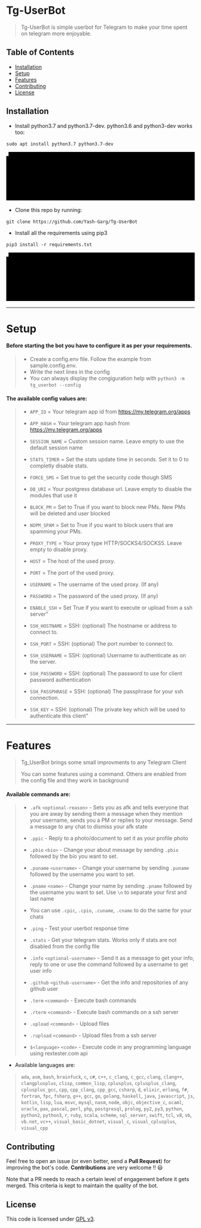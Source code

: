 # Tg-UserBot

> Tg-UserBot is simple userbot for Telegram to make your time spent on telegram more enjoyable.

## Table of Contents

- [Installation](#Installation)
- [Setup](#Setup)
- [Features](#Features)
- [Contributing](#Contributing)
- [License](#License)

## Installation

- Install python3.7 and python3.7-dev. python3.6 and python3-dev works too:

```
sudo apt install python3.7 python3.7-dev
```

![Python Installation](/src/python.gif?raw=true)


- Clone this repo by running:

```shell
git clone https://github.com/Yash-Garg/Tg-UserBot
```

- Install all the requirements using pip3

```shell
pip3 install -r requirements.txt
```

![Requirements Installation](/src/requirements.gif?raw=true)

---

# Setup

#### Before starting the bot you have to configure it as per your requirements.
> - Create a config.env file. Follow the example from sample.config.env.
> - Write the next lines in the config
> - You can always display the congiguration help with `python3 -m tg_userbot --config`

#### The available config values are:

> - `APP_ID` = Your telegram app id from https://my.telegram.org/apps
>
> - `APP_HASH` = Your telegram app hash from https://my.telegram.org/apps
>
> - `SESSION_NAME` = Custom session name. Leave empty to use the default session name
>
> - `STATS_TIMER` = Set the stats update time in seconds. Set it to 0 to completly disable stats.
>
> - `FORCE_SMS` = Set true to get the security code though SMS
>
> - `DB_URI` = Your postgress database url. Leave empty to disable the modules that use it
>
> - `BLOCK_PM` = Set to True if you want to block new PMs. New PMs will be deleted and user blocked
>
> - `NOPM_SPAM` = Set to True if you want to block users that are spamming your PMs.
>
> - `PROXY_TYPE` = Your proxy type HTTP/SOCKS4/SOCKS5. Leave empty to disable proxy.
>
> - `HOST` = The host of the used proxy.
>
> - `PORT` = The port of the used proxy.
>
> - `USERNAME` = The username of the used proxy. (If any)
>
> - `PASSWORD` = The password of the used proxy. (If any)
>
> - `ENABLE_SSH` = Set True if you want to execute or upload from a ssh server"
>
> - `SSH_HOSTNAME` = SSH: (optional) The hostname or address to connect to.
>
> - `SSH_PORT` = SSH: (optional) The port number to connect to.
>
> - `SSH_USERNAME` = SSH: (optional) Username to authenticate as on the server.
>
> - `SSH_PASSWORD` = SSH: (optional) The password to use for client password authentication
>
> - `SSH_PASSPHRASE` = SSH: (optional) The passphrase for your ssh connection.
>
> - `SSH_KEY` =  SSH: (optional) The private key which will be used to authenticate this client"


---
# Features

> Tg_UserBot brings some small improvments to any Telegram Client
>
> You can some features using a command. Others are enabled from the config file and they work in background
>
#### Available commands are:

> - `.afk` `<optional-reason>` - Sets you as afk and tells everyone that you are away by sending them a message when they mention your username, sends you a PM or replies to your message. Send a message to any chat to dismiss your afk state
>
> -  `.ppic` - Reply to a photo/document to set it as your profile photo
>
> - `.pbio` `<bio>` - Change your about message by sending `.pbio` followed by the bio you want to set.
>
> - `.puname` `<username>` - Change your username by sending `.puname` followed by the username you want to set.
>
> - `.pname` `<name>` - Change your name by sending `.pname` followed by the username you want to set. Use `\n` to separate your first and last name
>
> - You can use `.cpic`, `.cpio`, `.cuname`, `.cname` to do the same for your chats
>
> - `.ping` - Test your userbot response time
>
> - `.stats` - Get your telegram stats. Works only if stats are not disabled from the config file
>
> - `.info` `<optional-username>` - Send it as a message to get your info, reply to one or use the command followed by a username to get user info
>
> - `.github` `<github-username>` - Get the info and repositories of any github user
>
> - `.term` `<command>` - Execute bash commands
>
> - `.rterm` `<command>` - Execute bash commands on a ssh server
>
> - `.upload` `<command>` - Upload files
>
> - `.rupload` `<command>` - Upload files from a ssh server
>
> - `$<language>` `<code>` - Execute code in any programming language using rextester.com api
   - Available languages are:

   > `ada`, `asm`, `bash`, `brainfuck`, `c`, `c#`, `c++`, `c_clang`, `c_gcc`, `clang`, `clang++`, `clangplusplus`, `clisp`, `common_lisp`, `cplusplus`, `cplusplus_clang`, `cplusplus_gcc`, `cpp`, `cpp_clang`, `cpp_gcc`, `csharp`, `d`, `elixir`, `erlang`, `f#`, `fortran`, `fpc`, `fsharp`, `g++`, `gcc`, `go`, `golang`, `haskell`, `java`, `javascript`, `js`, `kotlin`, `lisp`, `lua`, `msvc`, `mysql`, `nasm`, `node`, `objc`, `objective_c`, `ocaml`, `oracle`, `pas`, `pascal`, `perl`, `php`, `postgresql`, `prolog`, `py2`, `py3`, `python`, `python2`, `python3`, `r`, `ruby`, `scala`, `scheme`, `sql_server`, `swift`, `tcl`, `v8`, `vb`, `vb.net`, `vc++`, `visual_basic_dotnet`, `visual_c`, `visual_cplusplus`, `visual_cpp`

## Contributing

Feel free to open an issue (or even better, send a **Pull Request**) for improving the bot's code. **Contributions** are very welcome !! :smiley:

Note that a PR needs to reach a certain level of engagement before it gets merged. This criteria is kept to maintain the quality of the bot.

## License

This code is licensed under [GPL v3](LICENSE).
